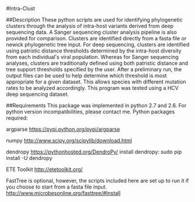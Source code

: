 #Intra-Clust

##Description
These python scripts are used for identifying phylogenetic clusters through the analysis of intra-host variants derived from deep sequencing data.  A Sanger sequencing cluster analysis pipeline is also provided for comparison. Clusters are identified directly from a fasta file or newick phylogenetic tree input.
For deep sequencing, clusters are identified using patristic distance thresholds determined by the intra-host diversity from each individual's viral population.
Whereas for Sanger sequencing analyses, clusters are traditionally defined using both patristic distance and tree support thresholds specified by the user.
After a preliminary run, the output files can be used to help determine which threshold is most appropriate for a given dataset.
This allows species with different mutation rates to be analyzed accordingly. This program was tested using a HCV deep sequencing dataset.

##Requirements
This package was implemented in python 2.7 and 2.6. For python version incompatibilities, please contact me.
Python packages required:

argparse
https://pypi.python.org/pypi/argparse

numpy
http://www.scipy.org/scipylib/download.html

dendropy
https://pythonhosted.org/DendroPy/
install dendropy: sudo pip install -U dendropy

ETE Toolkit
http://etetoolkit.org/

FastTree is optional, however, the scripts included here are set up to run it if you choose to start from a fasta file input.
http://www.microbesonline.org/fasttree/#Install
